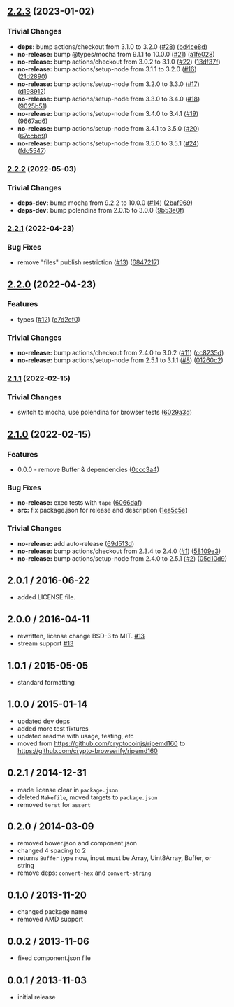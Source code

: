 ## [2.2.3](https://github.com/rvagg/ripemd160/compare/v2.2.2...v2.2.3) (2023-01-02)


### Trivial Changes

* **deps:** bump actions/checkout from 3.1.0 to 3.2.0 ([#28](https://github.com/rvagg/ripemd160/issues/28)) ([bd4ce8d](https://github.com/rvagg/ripemd160/commit/bd4ce8da8132c1754af9fdae6ac5a1848eb30f95))
* **no-release:** bump @types/mocha from 9.1.1 to 10.0.0 ([#21](https://github.com/rvagg/ripemd160/issues/21)) ([a1fe028](https://github.com/rvagg/ripemd160/commit/a1fe028c04fb49f887d52625d8920e4314bb8611))
* **no-release:** bump actions/checkout from 3.0.2 to 3.1.0 ([#22](https://github.com/rvagg/ripemd160/issues/22)) ([13df37f](https://github.com/rvagg/ripemd160/commit/13df37fea9c6656eaf548fe552551a3a9e5067a0))
* **no-release:** bump actions/setup-node from 3.1.1 to 3.2.0 ([#16](https://github.com/rvagg/ripemd160/issues/16)) ([21d2890](https://github.com/rvagg/ripemd160/commit/21d289012daf642a82ff9ea2b81cc64c1dc68db4))
* **no-release:** bump actions/setup-node from 3.2.0 to 3.3.0 ([#17](https://github.com/rvagg/ripemd160/issues/17)) ([d198912](https://github.com/rvagg/ripemd160/commit/d1989125fa06aa676a1277b2d026f604ccf189aa))
* **no-release:** bump actions/setup-node from 3.3.0 to 3.4.0 ([#18](https://github.com/rvagg/ripemd160/issues/18)) ([9025b51](https://github.com/rvagg/ripemd160/commit/9025b51fca86698002ce35b1d96c50fe29869425))
* **no-release:** bump actions/setup-node from 3.4.0 to 3.4.1 ([#19](https://github.com/rvagg/ripemd160/issues/19)) ([9667ad6](https://github.com/rvagg/ripemd160/commit/9667ad68a7854361dbe567bebdadc84c012013f3))
* **no-release:** bump actions/setup-node from 3.4.1 to 3.5.0 ([#20](https://github.com/rvagg/ripemd160/issues/20)) ([67ccbb9](https://github.com/rvagg/ripemd160/commit/67ccbb9937aaaf66048e1f50ed6b7c85201c55dc))
* **no-release:** bump actions/setup-node from 3.5.0 to 3.5.1 ([#24](https://github.com/rvagg/ripemd160/issues/24)) ([fdc5547](https://github.com/rvagg/ripemd160/commit/fdc554706d86a608aec5694a28a0778c811b473c))

### [2.2.2](https://github.com/rvagg/ripemd160/compare/v2.2.1...v2.2.2) (2022-05-03)


### Trivial Changes

* **deps-dev:** bump mocha from 9.2.2 to 10.0.0 ([#14](https://github.com/rvagg/ripemd160/issues/14)) ([2baf969](https://github.com/rvagg/ripemd160/commit/2baf969ee941f1dcc7c5f43cd86b0aa7ecdf0022))
* **deps-dev:** bump polendina from 2.0.15 to 3.0.0 ([9b53e0f](https://github.com/rvagg/ripemd160/commit/9b53e0fe5dc6ba4fd8f8d9be15ea85031b8683fe))

### [2.2.1](https://github.com/rvagg/ripemd160/compare/v2.2.0...v2.2.1) (2022-04-23)


### Bug Fixes

* remove "files" publish restriction ([#13](https://github.com/rvagg/ripemd160/issues/13)) ([6847217](https://github.com/rvagg/ripemd160/commit/6847217baec09da886693f78a394ae3f74fbc706))

## [2.2.0](https://github.com/rvagg/ripemd160/compare/v2.1.1...v2.2.0) (2022-04-23)


### Features

* types ([#12](https://github.com/rvagg/ripemd160/issues/12)) ([e7d2ef0](https://github.com/rvagg/ripemd160/commit/e7d2ef00a5f17bb579063b361f236de92d624e37))


### Trivial Changes

* **no-release:** bump actions/checkout from 2.4.0 to 3.0.2 ([#11](https://github.com/rvagg/ripemd160/issues/11)) ([cc8235d](https://github.com/rvagg/ripemd160/commit/cc8235da75aee3df7c2adcd310bb8e0c57a0086c))
* **no-release:** bump actions/setup-node from 2.5.1 to 3.1.1 ([#8](https://github.com/rvagg/ripemd160/issues/8)) ([01260c2](https://github.com/rvagg/ripemd160/commit/01260c2af54ab0e929bb63cc8932ff44efa8fed1))

### [2.1.1](https://github.com/rvagg/ripemd160/compare/v2.1.0...v2.1.1) (2022-02-15)


### Trivial Changes

* switch to mocha, use polendina for browser tests ([6029a3d](https://github.com/rvagg/ripemd160/commit/6029a3d3c53ebcd2b90dce50e2e45024a46d2422))

## [2.1.0](https://github.com/rvagg/ripemd160/compare/v2.0.2...v2.1.0) (2022-02-15)


### Features

* 0.0.0 - remove Buffer & dependencies ([0ccc3a4](https://github.com/rvagg/ripemd160/commit/0ccc3a419f83a647c0adb050a9ba4f6c375fd08e))


### Bug Fixes

* **no-release:** exec tests with `tape` ([6066daf](https://github.com/rvagg/ripemd160/commit/6066daf99dd9dacc2943f0a6068fc4e29634ad3b))
* **src:** fix package.json for release and description ([1ea5c5e](https://github.com/rvagg/ripemd160/commit/1ea5c5ec3015222af73f150a321c4cc5010cdf2e))


### Trivial Changes

* **no-release:** add auto-release ([69d513d](https://github.com/rvagg/ripemd160/commit/69d513d95dddfdb103c0828a810db14a392d3136))
* **no-release:** bump actions/checkout from 2.3.4 to 2.4.0 ([#1](https://github.com/rvagg/ripemd160/issues/1)) ([58109e3](https://github.com/rvagg/ripemd160/commit/58109e349abeea79f4791679e5dc030362459347))
* **no-release:** bump actions/setup-node from 2.4.0 to 2.5.1 ([#2](https://github.com/rvagg/ripemd160/issues/2)) ([05d10d9](https://github.com/rvagg/ripemd160/commit/05d10d9e55332db6c397c189e4c3d6d6efc5ecae))

2.0.1 / 2016-06-22
------------------
- added LICENSE file.

2.0.0 / 2016-04-11
------------------
- rewritten, license change BSD-3 to MIT. [#13][#13]
- stream support [#13][#13]

1.0.1 / 2015-05-05
------------------
- standard formatting

1.0.0 / 2015-01-14
------------------
- updated dev deps
- added more test fixtures
- updated readme with usage, testing, etc
- moved from https://github.com/cryptocoinjs/ripemd160 to https://github.com/crypto-browserify/ripemd160

0.2.1 / 2014-12-31
------------------
- made license clear in `package.json`
- deleted `Makefile`, moved targets to `package.json`
- removed `terst` for `assert`

0.2.0 / 2014-03-09
------------------
* removed bower.json and component.json
* changed 4 spacing to 2
* returns `Buffer` type now, input must be Array, Uint8Array, Buffer, or string
* remove deps: `convert-hex` and `convert-string`

0.1.0 / 2013-11-20
------------------
* changed package name
* removed AMD support

0.0.2 / 2013-11-06
------------------
* fixed component.json file

0.0.1 / 2013-11-03
------------------
* initial release

<!--- add streams support, unroll loops [enhancement] -->
[#13]: https://github.com/crypto-browserify/ripemd160/pull/13
<!--- Update all dependencies 🌴 [greenkeeper] -->
[#12]: https://github.com/crypto-browserify/ripemd160/pull/12
<!--- little optimizations [enhancement] -->
[#11]: https://github.com/crypto-browserify/ripemd160/pull/11
<!--- Added LICENSE file to repo -->
[#10]: https://github.com/crypto-browserify/ripemd160/pull/10
<!--- Add LICENCE file -->
[#9]: https://github.com/crypto-browserify/ripemd160/pull/9
<!--- Support streaming [enhancement] -->
[#8]: https://github.com/crypto-browserify/ripemd160/issues/8
<!--- Unroll loops [enhancement] -->
[#7]: https://github.com/crypto-browserify/ripemd160/pull/7
<!--- Use SPDX-standard license naming -->
[#6]: https://github.com/crypto-browserify/ripemd160/pull/6
<!--- License -->
[#5]: https://github.com/crypto-browserify/ripemd160/issues/5
<!--- Add BSD license to package.json -->
[#4]: https://github.com/crypto-browserify/ripemd160/pull/4
<!--- Indicate byte array inputs are supported too -->
[#3]: https://github.com/crypto-browserify/ripemd160/pull/3
<!--- Node-specific implementation -->
[#2]: https://github.com/crypto-browserify/ripemd160/pull/2
<!--- Incorrect name of convert-string dependency in bower.json -->
[#1]: https://github.com/crypto-browserify/ripemd160/pull/1
